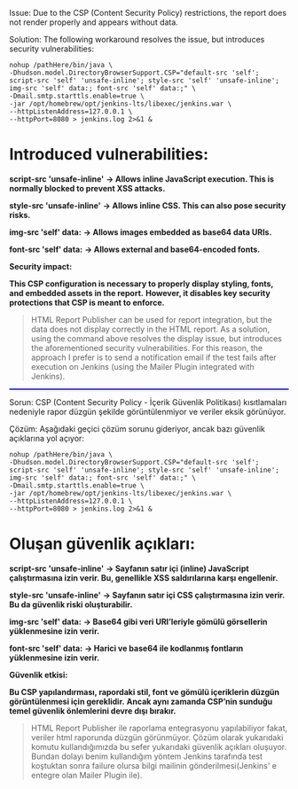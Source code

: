 Issue:
Due to the CSP (Content Security Policy) restrictions, the report does not render properly and appears without data.

Solution:
The following workaround resolves the issue, but introduces security vulnerabilities:

```
nohup /pathHere/bin/java \
-Dhudson.model.DirectoryBrowserSupport.CSP="default-src 'self'; script-src 'self' 'unsafe-inline'; style-src 'self' 'unsafe-inline'; img-src 'self' data:; font-src 'self' data:;" \
-Dmail.smtp.starttls.enable=true \
-jar /opt/homebrew/opt/jenkins-lts/libexec/jenkins.war \
--httpListenAddress=127.0.0.1 \
--httpPort=8080 > jenkins.log 2>&1 &
```

# Introduced vulnerabilities:

**script-src 'unsafe-inline'**
**→ Allows inline JavaScript execution. This is normally blocked to prevent XSS attacks.**

**style-src 'unsafe-inline'**
**→ Allows inline CSS. This can also pose security risks.**

**img-src 'self' data:**
**→ Allows images embedded as base64 data URIs.**

**font-src 'self' data:**
**→ Allows external and base64-encoded fonts.**

**Security impact:**

**This CSP configuration is necessary to properly display styling, fonts, and embedded assets in the report.**
**However, it disables key security protections that CSP is meant to enforce.**

>HTML Report Publisher can be used for report integration, but the data does not display correctly in the HTML report.
As a solution, using the command above resolves the display issue, but introduces the aforementioned security vulnerabilities.
For this reason, the approach I prefer is to send a notification email if the test fails after execution on Jenkins (using the Mailer Plugin integrated with Jenkins).

<hr style="border: none; height: 2px; background-color: blue;" />

Sorun:
CSP (Content Security Policy - İçerik Güvenlik Politikası) kısıtlamaları nedeniyle rapor düzgün şekilde görüntülenmiyor ve veriler eksik görünüyor.

Çözüm:
Aşağıdaki geçici çözüm sorunu gideriyor, ancak bazı güvenlik açıklarına yol açıyor:
```
nohup /pathHere/bin/java \
-Dhudson.model.DirectoryBrowserSupport.CSP="default-src 'self'; script-src 'self' 'unsafe-inline'; style-src 'self' 'unsafe-inline'; img-src 'self' data:; font-src 'self' data:;" \
-Dmail.smtp.starttls.enable=true \
-jar /opt/homebrew/opt/jenkins-lts/libexec/jenkins.war \
--httpListenAddress=127.0.0.1 \
--httpPort=8080 > jenkins.log 2>&1 &
```
# Oluşan güvenlik açıkları:
**script-src 'unsafe-inline'**
**→ Sayfanın satır içi (inline) JavaScript çalıştırmasına izin verir. Bu, genellikle XSS saldırılarına karşı engellenir.**

**style-src 'unsafe-inline'**
**→ Sayfanın satır içi CSS çalıştırmasına izin verir. Bu da güvenlik riski oluşturabilir.**

**img-src 'self' data:**
**→ Base64 gibi veri URI’leriyle gömülü görsellerin yüklenmesine izin verir.**

**font-src 'self' data:**
**→ Harici ve base64 ile kodlanmış fontların yüklenmesine izin verir.**

**Güvenlik etkisi:**

**Bu CSP yapılandırması, rapordaki stil, font ve gömülü içeriklerin düzgün görüntülenmesi için gereklidir.**
**Ancak aynı zamanda CSP’nin sunduğu temel güvenlik önlemlerini devre dışı bırakır.**

>HTML Report Publisher ile raporlama entegrasyonu yapılabiliyor fakat, veriler html raporunda düzgün görünmüyor.
Çözüm olarak yukarıdaki komutu kullandığımızda bu sefer yukarıdaki güvenlik açıkları oluşuyor. Bundan dolayı benim kullandığım yöntem
Jenkins tarafında test koştuktan sonra failure olursa bilgi mailinin gönderilmesi(Jenkins' e entegre olan Mailer Plugin ile).


